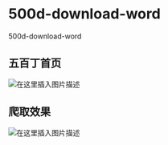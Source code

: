 # 500d-download-word
500d-download-word



## 五百丁首页
![在这里插入图片描述](https://img-blog.csdnimg.cn/20190315093500465.png?x-oss-process=image/watermark,type_ZmFuZ3poZW5naGVpdGk,shadow_10,text_aHR0cHM6Ly9ibG9nLmNzZG4ubmV0L2JpbGx5Y29kZXI=,size_16,color_FFFFFF,t_70)

## 爬取效果
![在这里插入图片描述](https://img-blog.csdnimg.cn/20190315093550674.png?x-oss-process=image/watermark,type_ZmFuZ3poZW5naGVpdGk,shadow_10,text_aHR0cHM6Ly9ibG9nLmNzZG4ubmV0L2JpbGx5Y29kZXI=,size_16,color_FFFFFF,t_70)